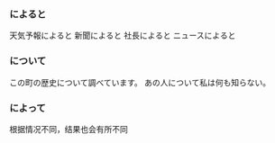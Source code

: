 ### によると

天気予報によると
新聞によると
社長によると
ニュースによると

### について

この町の歴史について調べています。
あの人について私は何も知らない。

### によって

根据情况不同，结果也会有所不同
